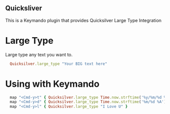 Quicksliver
-----

This is a Keymando plugin that provides Quicksilver Large Type Integration

Large Type
=======

Large type any text you want to.

``` ruby
  Quicksilver.large_type "Your BIG text here"
```

Using with Keymando
=======

``` ruby
  map "<Cmd-y>t" { Quicksilver.large_type Time.now.strftime('%y/%m/%d %H:%M %a')}
  map "<Cmd-y>d" { Quicksilver.large_type Time.now.strftime('%m/%d %A') }
  map "<Cmd-y>l" { Quicksilver.large_type "I Love U" }
```
